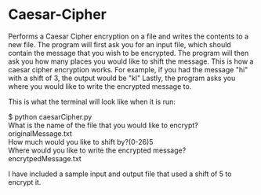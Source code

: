 # Caesar-Cipher
Performs a Caesar Cipher encryption on a file and writes the contents to a new file.
The program will first ask you for an input file, which should contain the message that you wish to be encrypted.
The program will then ask you how many places you would like to shift the message.
This is how a caesar cipher encryption works. 
For example, if you had the message "hi" with a shift of 3, the output would be "kl"
Lastly, the program asks you where you would like to write the encrypted message to.

This is what the terminal will look like when it is run:


$ python caesarCipher.py     
What is the name of the file that you would like to encrypt?originalMessage.txt     
How much would you like to shift by?(0-26)5     
Where would you like to write the encrypted message?encrytpedMessage.txt


I have included a sample input and output file that used a shift of 5 to encrypt it.
